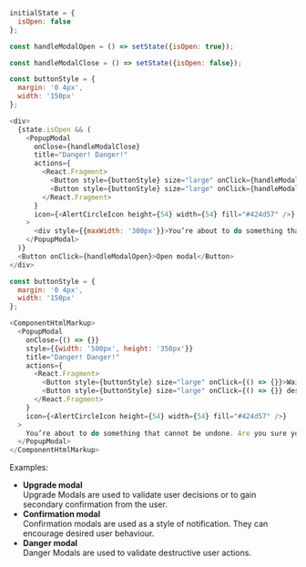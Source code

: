 ```js
initialState = {
  isOpen: false
};

const handleModalOpen = () => setState({isOpen: true});

const handleModalClose = () => setState({isOpen: false});

const buttonStyle = {
  margin: '0 4px',
  width: '150px'
};

<div>
  {state.isOpen && (
    <PopupModal
      onClose={handleModalClose}
      title="Danger! Danger!"
      actions={
        <React.Fragment>
          <Button style={buttonStyle} size="large" onClick={handleModalClose}>Wait, go back</Button>
          <Button style={buttonStyle} size="large" onClick={handleModalClose} destructive>Yes, delete</Button>
        </React.Fragment>
      }
      icon={<AlertCircleIcon height={54} width={54} fill="#424d57" />}
    >
      <div style={{maxWidth: '300px'}}>You’re about to do something that cannot be undone. Are you sure you want to continue?</div>
    </PopupModal>
  )}
  <Button onClick={handleModalOpen}>Open modal</Button>
</div>
```
```js noeditor
const buttonStyle = {
  margin: '0 4px',
  width: '150px'
};

<ComponentHtmlMarkup>
  <PopupModal
    onClose={() => {}}
    style={{width: '500px', height: '350px'}}
    title="Danger! Danger!"
    actions={
      <React.Fragment>
        <Button style={buttonStyle} size="large" onClick={() => {}}>Wait, go back</Button>
        <Button style={buttonStyle} size="large" onClick={() => {}} destructive>Yes, delete</Button>
      </React.Fragment>
    }
    icon={<AlertCircleIcon height={54} width={54} fill="#424d57" />}
  >
    You’re about to do something that cannot be undone. Are you sure you want to continue?
  </PopupModal>
</ComponentHtmlMarkup>
```

Examples:
<ul>
  <li>
    <b>Upgrade modal</b><br />
    Upgrade Modals are used to validate user decisions or to gain secondary confirmation from the user.
  </li>
  <li>
    <b>Confirmation modal</b><br />
    Confirmation modals are used as a style of notification. They can encourage desired user behaviour. 
  </li>
  <li>
    <b>Danger modal</b><br />
    Danger Modals are used to validate destructive user actions.
  </li>
</ul>
